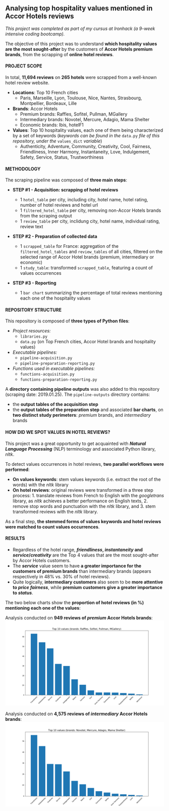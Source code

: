 ## Analysing top hospitality values mentioned in Accor Hotels reviews

*This project was completed as part of my cursus at Ironhack (a 9-week intensive coding bootcamp).*

The objective of this project was to understand **which hospitality values are the most sought-after** by the customers of **Accor Hotels premium brands**, from the scrapping of **online hotel reviews**.

#### PROJECT SCOPE

In total, **11,694 reviews** on **265 hotels** were scrapped from a well-known hotel review website.
- **Locations**: Top 10 French cities
	- Paris, Marseille, Lyon, Toulouse, Nice, Nantes, Strasbourg, Montpellier, Bordeaux, Lille
- **Brands**: Accor Hotels
	- Premium brands:  Raffles, Sofitel, Pullman, MGallery
	- Intermediary brands: Novotel, Mercure, Adagio, Mama Shelter
	- Economic brands: Ibis, hotelF1
- **Values**: Top 10 hospitality values, each one of them being characterized by a set of keywords (*keywords can be found in the* `data.py` *file of this repository, under the* `values_dict` *variable*)
	- Authenticity, Adventure, Community, Creativity, Cool, Fairness, Friendliness, Inner Harmony, Instantaneity, Love, Indulgement, Safety, Service, Status, Trustworthiness

#### METHODOLOGY

The scraping pipeline was composed of **three main steps**:

- **STEP #1 - Acquisition: scrapping of hotel reviews**
	- 1 `hotel_table` per city, including city, hotel name, hotel rating, number of hotel reviews and hotel url
	- 1 `filtered_hotel_table` per city, removing non-Accor Hotels brands from the scraping output
	- 1 `review_table` per city, inclidung city, hotel name, individual rating, review text

- **STEP #2 - Preparation of collected data**
	- 1 `scrapped_table` for France: aggregation of the `filtered_hotel_tables` and `review_tables` of all cities, filtered on the selected range of Accor Hotel brands (premium, intermediary or economic)
	- 1 `study_table`: transformed `scrapped_table`, featuring a count of values occurrences

- **STEP #3 - Reporting**
	- 1 `bar chart` summarizing the percentage of total reviews mentioning each one of the hospitality values

#### REPOSITORY STRUCTURE
 
 This repository is composed of **three types of Python files**:
 
 - *Project resources:*
	 - `libraries.py`
	 - `data.py` (on Top French cities, Accor Hotel brands and hospitality values)
 - *Executable pipelines:*
	 - `pipeline-acquisition.py`
	 - `pipeline-preparation-reporting.py`
 - *Functions used in executable pipelines:*
	 - `functions-acquisition.py`
	 - `functions-preparation-reporting.py`

A **directory containing pipeline outputs** was also added to this repository (scraping date: 2019.01.25). 
The `pipeline-outputs` directory contains:
- the **output tables of the acquisition step**
- the **output tables of the preparation step** and associated **bar charts**, on **two distinct study perimeters**: *premium* brands, and *intermediary* brands

#### HOW DID WE SPOT VALUES IN HOTEL REVIEWS?

This project was a great opportunity to get acquainted with ***Natural Language Processing*** (NLP) terminology and associated Python library, *nltk*.

To detect values occurrences in hotel reviews, **two parallel workflows were performed**:
- **On values keywords**: stem values keywords (i.e. extract the root of the words) with the *nltk* library
- **On hotel reviews**: original reviews were transformed in a three step process: 1. translate reviews from French to English with the *googletrans* library, as *nltk* achieves a better performance on English texts, 2. remove stop words and punctuation with the *nltk* library, and 3. stem transformed reviews with the *nltk* library.

As a final step, **the stemmed forms of values keywords and hotel reviews were matched to count values occurrences**.

#### RESULTS

- Regardless of the hotel range, ***friendliness*, *instantaneity* and *service*/*creativity*** are the Top 4 values that are the most sought-after by Accor Hotels customers.
- The ***service*** value seem to have **a greater importance for the customers of premium brands** than intermediary brands (appears respectively in 48% vs. 30% of hotel reviews).
- Quite logically, **intermediary customers** also seem to be **more attentive to *price fairness***, while **premium customers give a greater importance to *status***.

The two below charts show the **proportion of hotel reviews (in %) mentioning each one of the values**:

Analysis conducted on **949 reviews of *premium* Accor Hotels brands**:
![](https://github.com/gabrielleberanger/hotel-reviews-scrapping/blob/master/pipeline-outputs/prepartion-reporting-outputs-premium/bar-chart-top-10-values-premium.png)

Analysis conducted on **4,575 reviews of *intermediary* Accor Hotels brands**:
![](https://raw.githubusercontent.com/gabrielleberanger/hotel-reviews-scrapping/master/pipeline-outputs/preparation-reporting-outputs-intermediary/bar-chart-top-10-values-intermediary.png)
